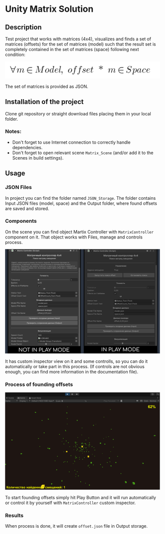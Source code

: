 # Unity Matrix Solution

## Description
Test project that works with matrices (4x4), visualizes and finds a set of matrices (offsets) for the set of matrices (model) such that the result set is completely contained in the set of matrices (space) following next condition:

![screenshot](README/Condition.png)

The set of matrices is provided as JSON.

## Installation of the project

Clone git repository or straight download files placing them in your local folder.

### Notes: 
- Don't forget to use Internet connection to correctly handle dependencies.
- Don't forget to open relevant scene `Matrix_Scene` (and/or add it to the Scenes in build settings).

## Usage

### JSON Files
In project you can find the folder named `JSON_Storage`. The folder contains Input JSON files (model, space) and the Output folder, where found offsets are saved and stored.

### Components
On the scene you can find object Martix Controller with `MatrixController` component on it. That object works with Files, manage and controls process. 

![screenshot](README/MatrixController.png)

It has custom inspector view on it and some controlls, so you can do it automatically or take part in this process. (If controls are not obvious enough, you can find more information in the documentation file).

### Process of founding offsets

![screenshot](README/Process.png)

To start founding offsets simply hit Play Button and it will run automatically or control it by yourself with `MatrixController` custom inspector.
 
### Results

When process is done, it will create `offset.json` file in Output storage.